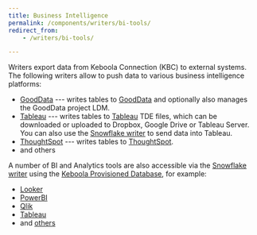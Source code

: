 ```yaml
---
title: Business Intelligence
permalink: /components/writers/bi-tools/
redirect_from:
    - /writers/bi-tools/

---
```


Writers export data from Keboola Connection (KBC) to external systems. The following writers
allow to push data to various business intelligence platforms:

- [GoodData](/components/writers/bi-tools/gooddata/) --- writes tables to [GoodData](https://www.gooddata.com/) and optionally also manages the GoodData project LDM.
- [Tableau](/components/writers/bi-tools/tableau/) --- writes tables to [Tableau](https://www.tableau.com/) TDE files, which can be downloaded or uploaded to Dropbox, Google Drive or Tableau Server. You can also use the [Snowflake writer](/components/writers/database/snowflake/) to send data into Tableau.
- [ThoughtSpot](/components/writers/bi-tools/thoughtspot) --- writes tables to [ThoughtSpot](https://www.thoughtspot.com/product).
- and others

A number of BI and Analytics tools are also accessible via the [Snowflake writer](/components/writers/database/snowflake/) using the
[Keboola Provisioned Database](/components/writers/database/snowflake/#using-keboola-provisioned-database), for example:

 - [Looker](/components/writers/database/snowflake/#connect-to-looker)
 - [PowerBI](/components/writers/database/snowflake/#connect-to-power-bi-desktop)
 - [Qlik](/components/writers/database/snowflake/#connect-to-qlik)
 - [Tableau](/components/writers/database/snowflake/#connect-to-tableau)
- and [others](https://components.keboola.com/components)
